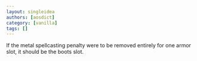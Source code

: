 ```yaml
---
layout: singleidea
authors: [aosdict]
category: [vanilla]
tags: []
---
```

If the metal spellcasting penalty were to be removed entirely for one armor slot, it should be the boots slot.
